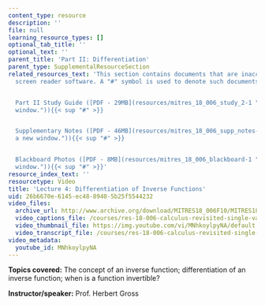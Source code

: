 ```yaml
---
content_type: resource
description: ''
file: null
learning_resource_types: []
optional_tab_title: ''
optional_text: ''
parent_title: 'Part II: Differentiation'
parent_type: SupplementalResourceSection
related_resources_text: 'This section contains documents that are inaccessible to
  screen reader software. A "#" symbol is used to denote such documents.


  Part II Study Guide ([PDF - 29MB](resources/mitres_18_006_study_2-1 "Open in a new
  window.")){{< sup "#" >}}


  Supplementary Notes ([PDF - 46MB](resources/mitres_18_006_supp_notes-1 "Open in
  a new window.")){{< sup "#" >}}


  Blackboard Photos ([PDF - 8MB](resources/mitres_18_006_blackboard-1 "Open in a new
  window.")){{< sup "#" >}}'
resource_index_text: ''
resourcetype: Video
title: 'Lecture 4: Differentiation of Inverse Functions'
uid: 26b6670e-6145-ec48-8940-5b25f5544232
video_files:
  archive_url: http://www.archive.org/download/MITRES18_006F10/MITRES18_006F10_26_0204_300k.mp4
  video_captions_file: /courses/res-18-006-calculus-revisited-single-variable-calculus-fall-2010/5411c5eb7577539e9e249a32029bf841_MNhkoylpyNA.vtt
  video_thumbnail_file: https://img.youtube.com/vi/MNhkoylpyNA/default.jpg
  video_transcript_file: /courses/res-18-006-calculus-revisited-single-variable-calculus-fall-2010/0bf004fa4c4e572cf97a0e20ef4b748c_MNhkoylpyNA.pdf
video_metadata:
  youtube_id: MNhkoylpyNA
---
```


**Topics covered:** The concept of an inverse function; differentiation of an inverse function; when is a function invertible?

**Instructor/speaker:** Prof. Herbert Gross